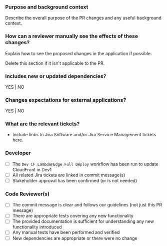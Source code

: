 ### Purpose and background context

Describe the overall purpose of the PR changes and any useful background context.

### How can a reviewer manually see the effects of these changes?

Explain how to see the proposed changes in the application if possible.

Delete this section if it isn't applicable to the PR.

### Includes new or updated dependencies?

YES | NO

### Changes expectations for external applications?

YES | NO

### What are the relevant tickets?

- Include links to Jira Software and/or Jira Service Management tickets here.

### Developer

- [ ] The `Dev CF Lambda@Edge Full Deploy` workflow has been run to update CloudFront in Dev1
- [ ] All related Jira tickets are linked in commit message(s)
- [ ] Stakeholder approval has been confirmed (or is not needed)

### Code Reviewer(s)

- [ ] The commit message is clear and follows our guidelines (not just this PR message)
- [ ] There are appropriate tests covering any new functionality
- [ ] The provided documentation is sufficient for understanding any new functionality introduced
- [ ] Any manual tests have been performed and verified
- [ ] New dependencies are appropriate or there were no change

